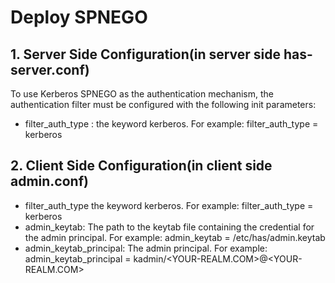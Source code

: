 <!--
  Licensed to the Apache Software Foundation (ASF) under one
  or more contributor license agreements.  See the NOTICE file
  distributed with this work for additional information
  regarding copyright ownership.  The ASF licenses this file
  to you under the Apache License, Version 2.0 (the
  "License"); you may not use this file except in compliance
  with the License.  You may obtain a copy of the License at

  http://www.apache.org/licenses/LICENSE-2.0

  Unless required by applicable law or agreed to in writing,
  software distributed under the License is distributed on an
  "AS IS" BASIS, WITHOUT WARRANTIES OR CONDITIONS OF ANY
  KIND, either express or implied.  See the License for the
  specific language governing permissions and limitations
  under the License.
-->

Deploy SPNEGO
================

## 1. Server Side Configuration(in server side has-server.conf)

To use Kerberos SPNEGO as the authentication mechanism, the authentication filter must be configured with the following init parameters:
- filter_auth_type : the keyword kerberos. For example: filter_auth_type = kerberos

## 2. Client Side Configuration(in client side admin.conf)

- filter_auth_type the keyword kerberos.  For example: filter_auth_type = kerberos
- admin_keytab: The path to the keytab file containing the credential for the admin principal. For example: admin_keytab = /etc/has/admin.keytab
- admin_keytab_principal: The admin principal. For example: admin_keytab_principal = kadmin/<YOUR-REALM.COM>@<YOUR-REALM.COM>
